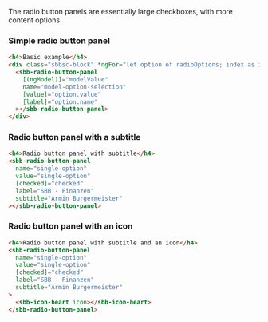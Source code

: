 The radio button panels are essentially large checkboxes, with more content options.

### Simple radio button panel

```html
<h4>Basic example</h4>
<div class="sbbsc-block" *ngFor="let option of radioOptions; index as i">
  <sbb-radio-button-panel
    [(ngModel)]="modelValue"
    name="model-option-selection"
    [value]="option.value"
    [label]="option.name"
  ></sbb-radio-button-panel>
</div>
```

### Radio button panel with a subtitle

```html
<h4>Radio button panel with subtitle</h4>
<sbb-radio-button-panel
  name="single-option"
  value="single-option"
  [checked]="checked"
  label="SBB - Finanzen"
  subtitle="Armin Burgermeister"
></sbb-radio-button-panel>
```

### Radio button panel with an icon

```html
<h4>Radio button panel with subtitle and an icon</h4>
<sbb-radio-button-panel
  name="single-option"
  value="single-option"
  [checked]="checked"
  label="SBB - Finanzen"
  subtitle="Armin Burgermeister"
>
  <sbb-icon-heart icon></sbb-icon-heart>
</sbb-radio-button-panel>
```

